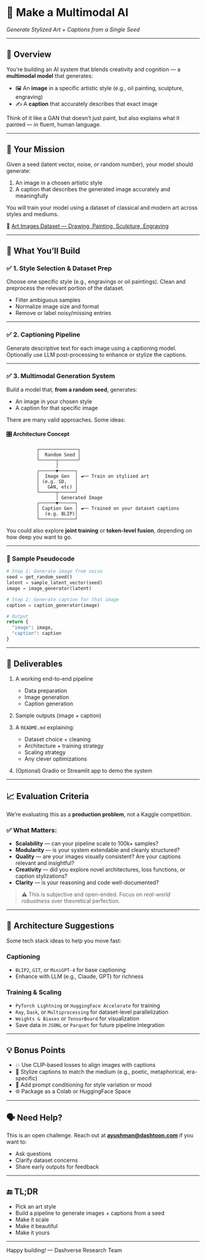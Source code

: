 # 🎨 Make a Multimodal AI  
*Generate Stylized Art + Captions from a Single Seed*

---

## 🚀 Overview

You're building an AI system that blends creativity and cognition — a **multimodal model** that generates:

- 🖼️ An **image** in a specific artistic style (e.g., oil painting, sculpture, engraving)  
- ✍️ A **caption** that accurately describes that exact image  

Think of it like a GAN that doesn’t just paint, but also explains what it painted — in fluent, human language.

---

## 🎯 Your Mission

Given a seed (latent vector, noise, or random number), your model should generate:

1. An image in a chosen artistic style  
2. A caption that describes the generated image accurately and meaningfully  

You will train your model using a dataset of classical and modern art across styles and mediums.

🎨 [Art Images Dataset — Drawing, Painting, Sculpture, Engraving](https://www.kaggle.com/thedownhill/art-images-drawings-painting-sculpture-engraving)

---

## 🧠 What You’ll Build

### ✅ 1. Style Selection & Dataset Prep
Choose one specific style (e.g., engravings or oil paintings). Clean and preprocess the relevant portion of the dataset.

- Filter ambiguous samples
- Normalize image size and format
- Remove or label noisy/missing entries

---

### ✅ 2. Captioning Pipeline
Generate descriptive text for each image using a captioning model. Optionally use LLM post-processing to enhance or stylize the captions.

---

### ✅ 3. Multimodal Generation System

Build a model that, **from a random seed**, generates:

- An image in your chosen style  
- A caption for that specific image  

There are many valid approaches. Some ideas:

#### 🎛 Architecture Concept

```text
           ┌──────────────┐
           │  Random Seed │
           └──────┬───────┘
                  │
           ┌──────▼──────┐
           │  Image Gen  │ ◄── Train on stylized art
           │ (e.g. SD,   │
           │   GAN, etc) │
           └──────┬──────┘
                  │ Generated Image
           ┌──────▼──────┐
           │ Caption Gen │ ◄── Trained on your dataset captions
           │  (e.g. BLIP)│
           └─────────────┘
````

You could also explore **joint training** or **token-level fusion**, depending on how deep you want to go.

---

### 🧪 Sample Pseudocode

```python
# Step 1: Generate image from noise
seed = get_random_seed()
latent = sample_latent_vector(seed)
image = image_generator(latent)

# Step 2: Generate caption for that image
caption = caption_generator(image)

# Output
return {
  "image": image,
  "caption": caption
}
```

---

## 📂 Deliverables

1. A working end-to-end pipeline

   * Data preparation
   * Image generation
   * Caption generation
2. Sample outputs (image + caption)
3. A `README.md` explaining:

   * Dataset choice + cleaning
   * Architecture + training strategy
   * Scaling strategy
   * Any clever optimizations
4. (Optional) Gradio or Streamlit app to demo the system

---

## 📈 Evaluation Criteria

We’re evaluating this as a **production problem**, not a Kaggle competition.

### ✅ What Matters:

* **Scalability** — can your pipeline scale to 100k+ samples?
* **Modularity** — is your system extendable and cleanly structured?
* **Quality** — are your images visually consistent? Are your captions relevant and insightful?
* **Creativity** — did you explore novel architectures, loss functions, or caption stylizations?
* **Clarity** — is your reasoning and code well-documented?

> ⚠️ This is subjective and open-ended. Focus on *real-world robustness* over theoretical perfection.

---

## 🧱 Architecture Suggestions

Some tech stack ideas to help you move fast:

### Captioning

* `BLIP2`, `GIT`, or `MiniGPT-4` for base captioning
* Enhance with LLM (e.g., Claude, GPT) for richness

### Training & Scaling

* `PyTorch Lightning` or `HuggingFace Accelerate` for training
* `Ray`, `Dask`, or `Multiprocessing` for dataset-level parallelization
* `Weights & Biases` or `TensorBoard` for visualization
* Save data in `JSONL` or `Parquet` for future pipeline integration

---

## 💡 Bonus Points

* 💥 Use CLIP-based losses to align images with captions
* 🎨 Stylize captions to match the medium (e.g., poetic, metaphorical, era-specific)
* 🔁 Add prompt conditioning for style variation or mood
* 🌐 Package as a Colab or HuggingFace Space

---

## 🗣 Need Help?

This is an open challenge. Reach out at **[ayushman@dashtoon.com](mailto:ayushman@dashtoon.com)** if you want to:

* Ask questions
* Clarify dataset concerns
* Share early outputs for feedback

---

## 🔚 TL;DR

* Pick an art style
* Build a pipeline to generate images + captions from a seed
* Make it scale
* Make it beautiful
* Make it yours

---

Happy building!
— Dashverse Research Team

